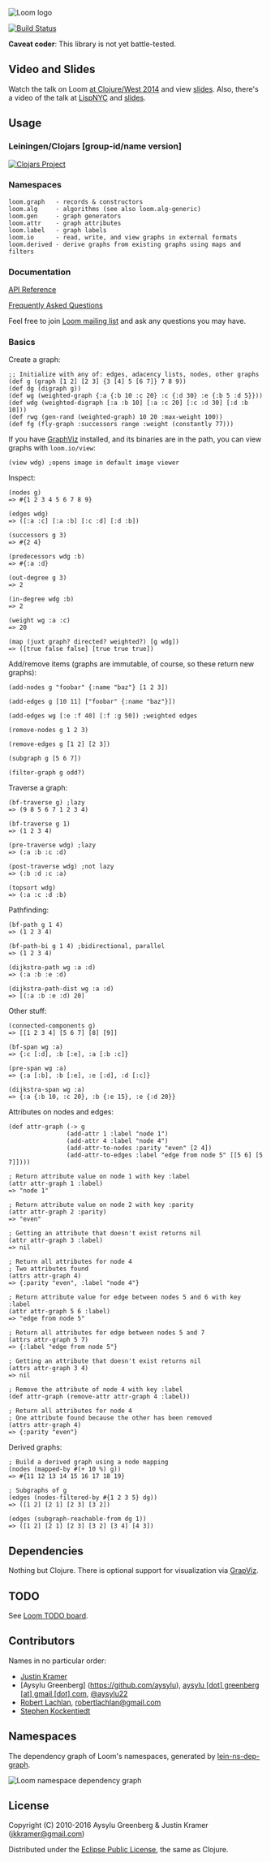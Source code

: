 ![Loom logo](https://raw.github.com/aysylu/loom/master/doc/loom_logo.png "Loom")

[![Build Status](https://travis-ci.org/aysylu/loom.png)](http://travis-ci.org/aysylu/loom)

**Caveat coder**: This library is not yet battle-tested.


## Video and Slides

Watch the talk on Loom [at Clojure/West 2014](https://www.youtube.com/watch?v=wEEutxTYQQU) and view [slides](http://www.slideshare.net/aysylu/loom-at-clojurewest-32794616). Also, there's a video of the talk at [LispNYC](http://youtu.be/Iev7zavblqg) and [slides](http://www.slideshare.net/aysylu/aysylu-loom).

## Usage

### Leiningen/Clojars [group-id/name version]

[![Clojars Project](http://clojars.org/aysylu/loom/latest-version.svg)](http://clojars.org/aysylu/loom)

### Namespaces

    loom.graph   - records & constructors
    loom.alg     - algorithms (see also loom.alg-generic)
    loom.gen     - graph generators
    loom.attr    - graph attributes
    loom.label   - graph labels
    loom.io      - read, write, and view graphs in external formats
    loom.derived - derive graphs from existing graphs using maps and filters

### Documentation

[API Reference](http://aysy.lu/loom/)

[Frequently Asked Questions](http://aysy.lu/loom/faq.html)

Feel free to join [Loom mailing list](https://groups.google.com/forum/#!forum/loom-clj) and ask any questions you may have.

### Basics

Create a graph:

    ;; Initialize with any of: edges, adacency lists, nodes, other graphs
    (def g (graph [1 2] [2 3] {3 [4] 5 [6 7]} 7 8 9))
    (def dg (digraph g))
    (def wg (weighted-graph {:a {:b 10 :c 20} :c {:d 30} :e {:b 5 :d 5}}))
    (def wdg (weighted-digraph [:a :b 10] [:a :c 20] [:c :d 30] [:d :b 10]))
    (def rwg (gen-rand (weighted-graph) 10 20 :max-weight 100))
    (def fg (fly-graph :successors range :weight (constantly 77)))

If you have [GraphViz](http://www.graphviz.org) installed, and its binaries are in the path, you can view graphs with <code>loom.io/view</code>:

    (view wdg) ;opens image in default image viewer

Inspect:

    (nodes g)
    => #{1 2 3 4 5 6 7 8 9}

    (edges wdg)
    => ([:a :c] [:a :b] [:c :d] [:d :b])

    (successors g 3)
    => #{2 4}

    (predecessors wdg :b)
    => #{:a :d}

    (out-degree g 3)
    => 2

    (in-degree wdg :b)
    => 2

    (weight wg :a :c)
    => 20

    (map (juxt graph? directed? weighted?) [g wdg])
    => ([true false false] [true true true])

Add/remove items (graphs are immutable, of course, so these return new graphs):

    (add-nodes g "foobar" {:name "baz"} [1 2 3])

    (add-edges g [10 11] ["foobar" {:name "baz"}])

    (add-edges wg [:e :f 40] [:f :g 50]) ;weighted edges

    (remove-nodes g 1 2 3)

    (remove-edges g [1 2] [2 3])

    (subgraph g [5 6 7])
    
    (filter-graph g odd?)

Traverse a graph:

    (bf-traverse g) ;lazy
    => (9 8 5 6 7 1 2 3 4)

    (bf-traverse g 1)
    => (1 2 3 4)

    (pre-traverse wdg) ;lazy
    => (:a :b :c :d)

    (post-traverse wdg) ;not lazy
    => (:b :d :c :a)

    (topsort wdg)
    => (:a :c :d :b)

Pathfinding:

    (bf-path g 1 4)
    => (1 2 3 4)

    (bf-path-bi g 1 4) ;bidirectional, parallel
    => (1 2 3 4)

    (dijkstra-path wg :a :d)
    => (:a :b :e :d)

    (dijkstra-path-dist wg :a :d)
    => [(:a :b :e :d) 20]

Other stuff:

    (connected-components g)
    => [[1 2 3 4] [5 6 7] [8] [9]]

    (bf-span wg :a)
    => {:c [:d], :b [:e], :a [:b :c]}

    (pre-span wg :a)
    => {:a [:b], :b [:e], :e [:d], :d [:c]}

    (dijkstra-span wg :a)
    => {:a {:b 10, :c 20}, :b {:e 15}, :e {:d 20}}

Attributes on nodes and edges:

    (def attr-graph (-> g
                    (add-attr 1 :label "node 1")
                    (add-attr 4 :label "node 4")
                    (add-attr-to-nodes :parity "even" [2 4])
                    (add-attr-to-edges :label "edge from node 5" [[5 6] [5 7]])))

    ; Return attribute value on node 1 with key :label
    (attr attr-graph 1 :label)
    => "node 1"

    ; Return attribute value on node 2 with key :parity
    (attr attr-graph 2 :parity)
    => "even"

    ; Getting an attribute that doesn't exist returns nil
    (attr attr-graph 3 :label)
    => nil

    ; Return all attributes for node 4
    ; Two attributes found
    (attrs attr-graph 4)
    => {:parity "even", :label "node 4"}

    ; Return attribute value for edge between nodes 5 and 6 with key :label
    (attr attr-graph 5 6 :label)
    => "edge from node 5"

    ; Return all attributes for edge between nodes 5 and 7
    (attrs attr-graph 5 7)
    => {:label "edge from node 5"}

    ; Getting an attribute that doesn't exist returns nil
    (attrs attr-graph 3 4)
    => nil

    ; Remove the attribute of node 4 with key :label
    (def attr-graph (remove-attr attr-graph 4 :label))

    ; Return all attributes for node 4
    ; One attribute found because the other has been removed
    (attrs attr-graph 4)
    => {:parity "even"}

Derived graphs:

    ; Build a derived graph using a node mapping
    (nodes (mapped-by #(+ 10 %) g))
    => #{11 12 13 14 15 16 17 18 19}

    ; Subgraphs of g
    (edges (nodes-filtered-by #{1 2 3 5} dg))
    => ([1 2] [2 1] [2 3] [3 2])

    (edges (subgraph-reachable-from dg 1))
    => ([1 2] [2 1] [2 3] [3 2] [3 4] [4 3])

## Dependencies

Nothing but Clojure. There is optional support for visualization via [GrapViz](http://graphviz.org).

## TODO

See [Loom TODO board](https://trello.com/b/VgPZkvjP/loom-todo).

## Contributors

Names in no particular order:

* [Justin Kramer](https://github.com/jkk/)
* [Aysylu Greenberg] (https://github.com/aysylu), [aysylu [dot] greenberg [at] gmail [dot] com](mailto:aysylu.greenberg@gmail.com), [@aysylu22](http://twitter.com/aysylu22)
* [Robert Lachlan](https://github.com/heffalump), [robertlachlan@gmail.com](mailto:robertlachlan@gmail.com)
* [Stephen Kockentiedt](https://github.com/s-k)

## Namespaces

The dependency graph of Loom's namespaces, generated by [lein-ns-dep-graph](https://github.com/hilverd/lein-ns-dep-graph).

![Loom namespace dependency graph](./doc/ns-dep-graph.png)

## License

Copyright (C) 2010-2016 Aysylu Greenberg & Justin Kramer (jkkramer@gmail.com)

Distributed under the [Eclipse Public License](http://opensource.org/licenses/eclipse-1.0.php), the same as Clojure.
